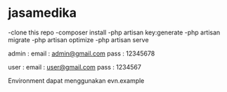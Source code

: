 # jasamedika

-clone this repo
-composer install
-php artisan key:generate
-php artisan migrate
-php artisan optimize
-php artisan serve

admin : 
email : admin@gmail.com
pass : 12345678

user : 
email : user@gmail.com
pass : 1234567

Environment dapat menggunakan evn.example
